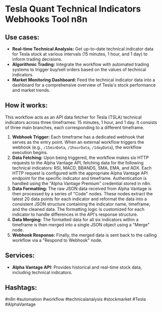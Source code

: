 # Tesla Quant Technical Indicators Webhooks Tool n8n

## Use cases:

- **Real-time Technical Analysis:** Get up-to-date technical indicator data for Tesla stock at various intervals (15 minutes, 1 hour, and 1 day) to inform trading decisions.
- **Algorithmic Trading:** Integrate the workflow with automated trading systems to trigger buy/sell orders based on the values of technical indicators.
- **Market Monitoring Dashboard:** Feed the technical indicator data into a dashboard for a comprehensive overview of Tesla's stock performance and market trends.

## How it works:

This workflow acts as an API data fetcher for Tesla (TSLA) technical indicators across three timeframes: 15 minutes, 1 hour, and 1 day. It consists of three main branches, each corresponding to a different timeframe.

1.  **Webhook Trigger:** Each timeframe has a dedicated webhook that serves as the entry point.  When an external workflow triggers the webhook (e.g., `/15minData`, `/1hourData`, `/1dayData`), the workflow execution begins.
2.  **Data Fetching:**  Upon being triggered, the workflow makes six HTTP requests to the Alpha Vantage API, fetching data for the following technical indicators: RSI, MACD, BBANDS, SMA, EMA, and ADX.  Each HTTP request is configured with the appropriate Alpha Vantage API endpoint for the specific indicator and timeframe.  Authentication is handled using the "Alpha Vantage Premium" credential stored in n8n.
3.  **Data Formatting:**  The raw JSON data received from Alpha Vantage is then processed by a series of "Code" nodes. These nodes extract the latest 20 data points for each indicator and reformat the data into a consistent JSON structure containing the indicator name, timeframe, and the cleaned data.  The formatting logic is customized for each indicator to handle differences in the API's response structure.
4.  **Data Merging:**  The formatted data for all six indicators within a timeframe is then merged into a single JSON object using a "Merge" node.
5.  **Webhook Response:** Finally, the merged data is sent back to the calling workflow via a "Respond to Webhook" node.

## Services:

-   **Alpha Vantage API:** Provides historical and real-time stock data, including technical indicators.

## Hashtags:

#n8n #automation #workflow #technicalanalysis #stockmarket #Tesla #AlphaVantage
